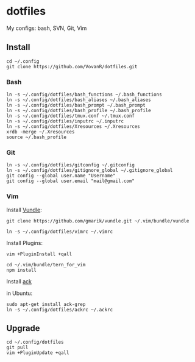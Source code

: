 # dotfiles

My configs: bash, SVN, Git, Vim

## Install

```
cd ~/.config
git clone https://github.com/VovanR/dotfiles.git
```

### Bash

```
ln -s ~/.config/dotfiles/bash_functions ~/.bash_functions
ln -s ~/.config/dotfiles/bash_aliases ~/.bash_aliases
ln -s ~/.config/dotfiles/bash_prompt ~/.bash_prompt
ln -s ~/.config/dotfiles/bash_profile ~/.bash_profile
ln -s ~/.config/dotfiles/tmux.conf ~/.tmux.conf
ln -s ~/.config/dotfiles/inputrc ~/.inputrc
ln -s ~/.config/dotfiles/Xresources ~/.Xresources
xrdb -merge ~/.Xresources
source ~/.bash_profile
```

### Git

```
ln -s ~/.config/dotfiles/gitconfig ~/.gitconfig
ln -s ~/.config/dotfiles/gitignore_global ~/.gitignore_global
git config --global user.name "Username"
git config --global user.email "mail@gmail.com"
```

### Vim

Install [Vundle](https://github.com/gmarik/Vundle.vim):
```
git clone https://github.com/gmarik/vundle.git ~/.vim/bundle/vundle
```

```
ln -s ~/.config/dotfiles/vimrc ~/.vimrc
```

Install Plugins:
```
vim +PluginInstall +qall
```

```
cd ~/.vim/bundle/tern_for_vim
npm install
```

Install [ack](http://beyondgrep.com/install/)

in Ubuntu:
```
sudo apt-get install ack-grep
ln -s ~/.config/dotfiles/ackrc ~/.ackrc
```

## Upgrade

```
cd ~/.config/dotfiles
git pull
vim +PluginUpdate +qall
```
